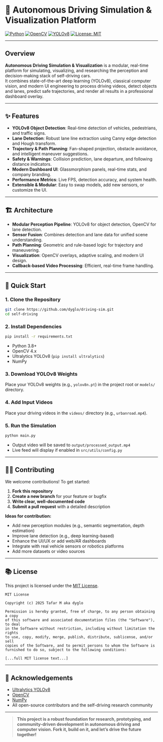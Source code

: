 # 🚗 Autonomous Driving Simulation & Visualization Platform

[![Python](https://img.shields.io/badge/Python-3.8%2B-blue?logo=python)](https://www.python.org/)
[![OpenCV](https://img.shields.io/badge/OpenCV-4.x-green?logo=opencv)](https://opencv.org/)
[![YOLOv8](https://img.shields.io/badge/YOLOv8-Ultralytics-yellow?logo=ultralytics)](https://github.com/ultralytics/ultralytics)
[![License: MIT](https://img.shields.io/badge/License-MIT-blue.svg)](LICENSE)

---

## Overview

**Autonomous Driving Simulation & Visualization** is a modular, real-time platform for simulating, visualizing, and researching the perception and decision-making stack of self-driving cars.  
It combines state-of-the-art deep learning (YOLOv8), classical computer vision, and modern UI engineering to process driving videos, detect objects and lanes, predict safe trajectories, and render all results in a professional dashboard overlay.

---

## ✨ Features

- **YOLOv8 Object Detection**: Real-time detection of vehicles, pedestrians, and traffic signs.
- **Lane Detection**: Robust lane line extraction using Canny edge detection and Hough transform.
- **Trajectory & Path Planning**: Fan-shaped projection, obstacle avoidance, and intelligent maneuver suggestions.
- **Safety & Warnings**: Collision prediction, lane departure, and following distance indicators.
- **Modern Dashboard UI**: Glassmorphism panels, real-time stats, and company branding.
- **Performance Metrics**: Live FPS, detection accuracy, and system health.
- **Extensible & Modular**: Easy to swap models, add new sensors, or customize the UI.

---

## 🏗️ Architecture

- **Modular Perception Pipeline**: YOLOv8 for object detection, OpenCV for lane detection.
- **Sensor Fusion**: Combines detection and lane data for unified scene understanding.
- **Path Planning**: Geometric and rule-based logic for trajectory and maneuvering.
- **Visualization**: OpenCV overlays, adaptive scaling, and modern UI design.
- **Callback-based Video Processing**: Efficient, real-time frame handling.

---

## 🚀 Quick Start

### 1. Clone the Repository

```bash
git clone https://github.com/dyglo/driving-sim.git
cd self-driving
```

### 2. Install Dependencies

```bash
pip install -r requirements.txt
```

- Python 3.8+
- OpenCV 4.x
- Ultralytics YOLOv8 (`pip install ultralytics`)
- NumPy

### 3. Download YOLOv8 Weights

Place your YOLOv8 weights (e.g., `yolov8n.pt`) in the project root or `models/` directory.

### 4. Add Input Videos

Place your driving videos in the `videos/` directory (e.g., `urbanroad.mp4`).

### 5. Run the Simulation

```bash
python main.py
```

- Output video will be saved to `output/processed_output.mp4`
- Live feed will display if enabled in `src/utils/config.py`

---

## 🧑‍💻 Contributing

We welcome contributions! To get started:

1. **Fork this repository**
2. **Create a new branch** for your feature or bugfix
3. **Write clear, well-documented code**
4. **Submit a pull request** with a detailed description

**Ideas for contribution:**
- Add new perception modules (e.g., semantic segmentation, depth estimation)
- Improve lane detection (e.g., deep learning-based)
- Enhance the UI/UX or add web/AR dashboards
- Integrate with real vehicle sensors or robotics platforms
- Add more datasets or video sources


---

## 📚 License

This project is licensed under the [MIT License](LICENSE).

```
MIT License

Copyright (c) 2025 Tafar M aka dyglo

Permission is hereby granted, free of charge, to any person obtaining a copy
of this software and associated documentation files (the "Software"), to deal
in the Software without restriction, including without limitation the rights
to use, copy, modify, merge, publish, distribute, sublicense, and/or sell
copies of the Software, and to permit persons to whom the Software is
furnished to do so, subject to the following conditions:

[...full MIT license text...]
```

---

## 🙏 Acknowledgements

- [Ultralytics YOLOv8](https://github.com/ultralytics/ultralytics)
- [OpenCV](https://opencv.org/)
- [NumPy](https://numpy.org/)
- All open-source contributors and the self-driving research community

---

> **This project is a robust foundation for research, prototyping, and community-driven development in autonomous driving and computer vision. Fork it, build on it, and let’s drive the future together!**

